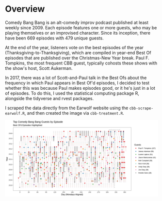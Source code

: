 # Overview

Comedy Bang Bang is an alt-comedy improv podcast published at least weekly since 2009. Each episode features one or more guests, who may be playing themselves or an improvised character. Since its inception, there have been 669 episodes with 479 unique guests.

At the end of the year, listeners vote on the best episodes of the year (Thanksgiving-to-Thanksgiving), which are compiled in year-end Best Of episodes that are published over the Christmas-New Year break. Paul F. Tompkins, the most frequent CBB guest, typically cohosts these shows with the show's host, Scott Aukerman.

In 2017, there was a lot of Scott-and-Paul talk in the Best Ofs about the frequency in which Paul appears in Best Of'd episodes, I decided to test whether this was because Paul makes episodes good, or it he's just in a lot of episodes. To do this, I used the statistical computing package R, alongside the tidyverse and rvest packages.

I scraped the data directly from the Earwolf website using the `cbb-scrape-earwolf.R`, and then created the image via `cbb-treatment.R`.

![Image description](https://github.com/colindouglas/podcasts/blob/master/cbb-bestof-plot.png)
